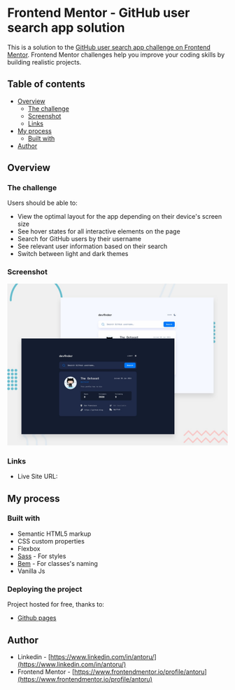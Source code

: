 # Frontend Mentor - GitHub user search app solution

This is a solution to the [GitHub user search app challenge on Frontend Mentor](https://www.frontendmentor.io/challenges/github-user-search-app-Q09YOgaH6). Frontend Mentor challenges help you improve your coding skills by building realistic projects.

## Table of contents

- [Overview](#overview)
  - [The challenge](#the-challenge)
  - [Screenshot](#screenshot)
  - [Links](#links)
- [My process](#my-process)
  - [Built with](#built-with)
- [Author](#author)

## Overview

### The challenge

Users should be able to:

- View the optimal layout for the app depending on their device's screen size
- See hover states for all interactive elements on the page
- Search for GitHub users by their username
- See relevant user information based on their search
- Switch between light and dark themes

### Screenshot

![](./preview.jpg)

### Links

- Live Site URL: []()

## My process

### Built with

- Semantic HTML5 markup
- CSS custom properties
- Flexbox
- [Sass](https://sass-lang.com/) - For styles
- [Bem](https://en.bem.info/) - For classes's naming
- Vanilla Js

### Deploying the project

Project hosted for free, thanks to:

- [Github pages](https://pages.github.com/)

## Author

- Linkedin - [https://www.linkedin.com/in/antoru/](https://www.linkedin.com/in/antoru/)
- Frontend Mentor - [https://www.frontendmentor.io/profile/antoru](https://www.frontendmentor.io/profile/antoru)
